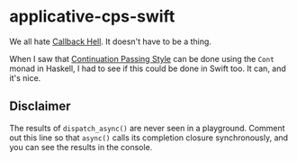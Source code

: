 # applicative-cps-swift

We all hate [Callback Hell](http://callbackhell.com). It doesn't have to be a thing.

When I saw that [Continuation Passing Style](https://en.wikipedia.org/wiki/Continuation-passing_style) can be done using the `Cont` monad in Haskell, I had to see if this could be done in Swift too. It can, and it's nice.

## Disclaimer

The results of `dispatch_async()` are never seen in a playground. Comment out this line so that `async()` calls its completion closure synchronously, and you can see the results in the console.
